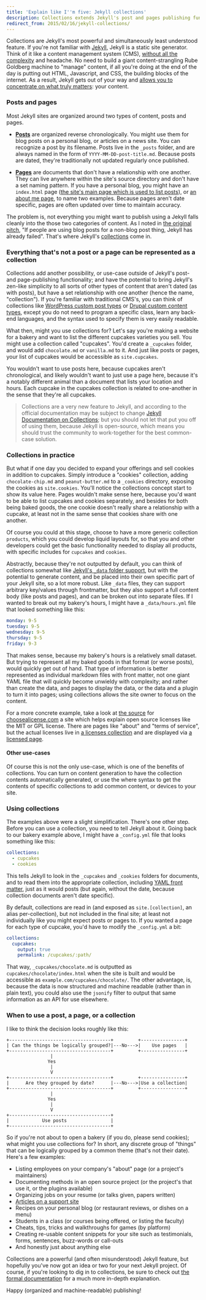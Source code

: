 ```yaml
---
title: 'Explain like I''m five: Jekyll collections'
description: Collections extends Jekyll's post and pages publishing functionality, and brings Jekyll's zen-like simplicity to all sorts of other types of content that aren't dated, but have a relationship with one another.
redirect_from: 2015/02/16/jekyll-collections/
---
```


Collections are Jekyll's most powerful and simultaneously least understood feature. If you're not familiar with [Jekyll](http://jekyllrb.com/), Jekyll is a static site generator. Think of it like a content management system (CMS), [without all the complexity](http://developmentseed.org/blog/2012/07/27/build-cms-free-websites/) and headache. No need to build a giant content-strangling Rube Goldberg machine to "manage" content, if all you're doing at the end of the day is putting out HTML, Javascript, and CSS, the building blocks of the internet. As a result, Jekyll gets out of your way and [allows you to concentrate on what truly matters](//ben.balter.com/2012/10/01/welcome-to-the-post-cms-world/): your content.

### Posts and pages

Most Jekyll sites are organized around two types of content, posts and pages.

* **[Posts](http://jekyllrb.com/docs/posts/)** are organized reverse chronologically. You might use them for blog posts on a personal blog, or articles on a news site. You can recognize a post by its filename. Posts live in the `_posts` folder, and are always named in the form of `YYYY-MM-DD-post-title.md`. Because posts are dated, they're traditionally not updated regularly once published.

* **[Pages](http://jekyllrb.com/docs/pages/)** are documents that don't have a relationship with one another. They can live anywhere within the site's source directory and don't have a set naming pattern. If you have a personal blog, you might have an `index.html` page ([the site's main page which is used to list posts](//ben.balter.com/)), or [an about me page](//ben.balter.com/about/), to name two examples. Because pages aren't date specific, pages are often updated over time to maintain accuracy.

The problem is, not everything you might want to publish using a Jekyll falls cleanly into the those two categories of content. As I noted in [the original pitch](https://github.com/jekyll/jekyll/issues/1941), "If people are using blog posts for a non-blog post thing, Jekyll has already failed". That's where Jekyll's [collections](http://jekyllrb.com/docs/collections/) come in.

### Everything that's not a post or a page can be represented as a collection

Collections add another possibility, or use-case outside of Jekyll's post- and page-publishing functionality; and have the potential to bring Jekyll's zen-like simplicity to all sorts of other types of content that aren't dated (as with posts), but have a set relationship with one another (hence the name, "collection"). If you're familiar with traditional CMS's, you can think of collections like [WordPress custom post types](http://codex.wordpress.org/Post_Types) or [Drupal custom content types](https://www.drupal.org/node/774728), except you do not need to program a specific class, learn any back-end languages, and the syntax used to specify them is very easily readable.

What then, might you use collections for? Let's say you're making a website for a bakery and want to list the different cupcakes varieties you sell. You might use a collection called "cupcakes". You'd create a `_cupcakes` folder, and would add `chocolate.md` or `vanilla.md` to it. And just like posts or pages, your list of cupcakes would be accessible as `site.cupcakes`.

You wouldn't want to use posts here, because cupcakes aren't chronological, and likely wouldn't want to just use a page here, because it's a notably different animal than a document that lists your location and hours. Each cupcake in the cupcakes collection is related to one-another in the sense that they're all cupcakes.

> Collections are a very new feature to Jekyll, and according to the official documentation may be subject to change [Jekyll Documentation on Collections](http://jekyllrb.com/docs/collections/); but you should not let that put you off of using them, because Jekyll is open-source, which means you should trust the community to work-together for the best common-case solution.

### Collections in practice

But what if one day you decided to expand your offerings and sell cookies in addition to cupcakes. Simply introduce a "cookies" collection, adding `chocolate-chip.md` and `peanut-butter.md` to a `_cookies` directory, exposing the cookies as `site.cookies`. You'll notice the collections concept start to show its value here. Pages wouldn't make sense here, because you'd want to be able to list cupcakes and cookies separately, and besides for both being baked goods, the one cookie doesn't really share a relationship with a cupcake, at least not in the same sense that cookies share with one another.

Of course you could at this stage, choose to have a more generic collection `products`, which you could develop liquid layouts for, so that you and other developers could get the basic functionality needed to display all products, with specific includes for `cupcakes` and `cookies`.

Abstractly, because they're not outputted by default, you can think of collections somewhat like [Jekyll's `_data` folder support](http://jekyllrb.com/docs/datafiles/), but with the potential to generate content, and be placed into their own specific part of your Jekyll site, so a lot more robust. Like `_data` files, they can support arbitrary key/values through frontmatter, but they also support a full content body (like posts and pages), and can be broken out into separate files. If I wanted to break out my bakery's hours, I might have a `_data/hours.yml` file that looked something like this:

```yaml
monday: 9-5
tuesday: 9-5
wednesday: 9-5
thursday: 9-5
friday: 9-3
```

That makes sense, because my bakery's hours is a relatively small dataset. But trying to represent all my baked goods in that format (or worse posts), would quickly get out of hand. That type of information is better represented as individual markdown files with front matter, not one giant YAML file that will quickly become unwieldy with complexity; and rather than create the data, and pages to display the data, or the data and a plugin to turn it into pages; using collections allows the site owner to focus on the content.

For a more concrete example, take a look at [the source](https://github.com/github/choosealicense.com) for [choosealicense.com](http://choosealicense.com) a site which helps explain open source licenses like the MIT or GPL license. There are pages like "about" and "terms of service", but the actual licenses live in [a licenses collection](https://github.com/github/choosealicense.com/tree/gh-pages/_licenses) and are displayed via [a licensed page](https://github.com/github/choosealicense.com/blob/gh-pages/licenses.html).

#### Other use-cases

Of course this is not the only use-case, which is one of the benefits of collections. You can turn on content generation to have the collection contents automatically generated, or use the where syntax to get the contents of specific collections to add common content, or devices to your site.

### Using collections

The examples above were a slight simplification. There's one other step. Before you can use a collection, you need to tell Jekyll about it. Going back to our bakery example above, I might have a `_config.yml` file that looks something like this:

```yaml
collections:
  - cupcakes
  - cookies
```

This tells Jekyll to look in the `_cupcakes` and `_cookies` folders for documents, and to read them into the appropriate collection, including [YAML front matter](http://jekyllrb.com/docs/frontmatter/), just as it would posts (but again, without the date, because collection documents aren't date specific).

By default, collections are read in (and exposed as `site.[collection]`, an alias per-collection), but not included in the final site; at least not individually like you might expect posts or pages to. If you wanted a page for each type of cupcake, you'd have to modify the `_config.yml` a bit:

```yaml
collections:
  cupcakes:
    output: true
    permalink: /cupcakes/:path/
```

That way, `_cupcakes/chocolate.md` is outputted as `cupcakes/chocolate/index.html` when the site is built and would be accessible as `example.com/cupcakes/chocolate/`. The other advantage, is, because the data is now structured and machine readable (rather than in plain text), you could also use the `jsonify` filter to output that same information as an API for use elsewhere.

### When to use a post, a page, or a collection

I like to think the decision looks roughly like this:

```
+-------------------------------------+         +----------------+
| Can the things be logically grouped?|---No--->|    Use pages   |
+-------------------------------------+         +----------------+
                |
               Yes
                |
                V
+-------------------------------------+         +----------------+
|      Are they grouped by date?      |---No--->|Use a collection|
+-------------------------------------+         +----------------+
                |
               Yes
                |
                V
+-------------------------------------+
|            Use posts                |
+-------------------------------------+
```

So if you're not about to open a bakery (if you do, please send cookies); what might you use collections for? In short, any discrete group of "things" that can be logically grouped by a common theme (that's not their date). Here's a few examples:

* Listing employees on your company's "about" page (or a project's maintainers)
* Documenting methods in an open source project (or the project's that use it, or the plugins available)
* Organizing jobs on your resume (or talks given, papers written)
* [Articles on a support site](https://github.com/blog/1939-how-github-uses-github-to-document-github)
* Recipes on your personal blog (or restaurant reviews, or dishes on a menu)
* Students in a class (or courses being offered, or listing the faculty)
* Cheats, tips, tricks and walkthroughs for games (by platform)
* Creating re-usable content snippets for your site such as testimonials, forms, sentences, buzz-words or call-outs
* And honestly just about anything else

Collections are a powerful (and often misunderstood) Jekyll feature, but hopefully you've now got an idea or two for your next Jekyll project. Of course, if you're looking to dig in to collections, be sure to check out [the formal documentation](http://jekyllrb.com/docs/collections/) for a much more in-depth explanation.

Happy (organized and machine-readable) publishing!
